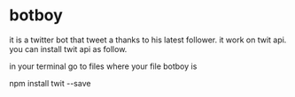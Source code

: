 # botboy
it is a twitter bot that tweet a thanks to his latest follower.
it work on twit api.
you can install twit api as follow.




in your terminal go to files where your file botboy is

npm install twit --save
